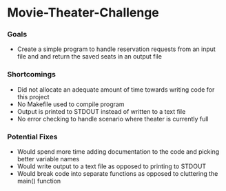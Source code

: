 # Movie-Theater-Challenge

### Goals
* Create a simple program to handle reservation requests from an input file and and return the saved seats in an output file

### Shortcomings
* Did not allocate an adequate amount of time towards writing code for this project
* No Makefile used to compile program
* Output is printed to STDOUT instead of written to a text file
* No error checking to handle scenario where theater is currently full

### Potential Fixes
* Would spend more time adding documentation to the code and picking better variable names
* Would write output to a text file as opposed to printing to STDOUT
* Would break code into separate functions as opposed to cluttering the main() function
